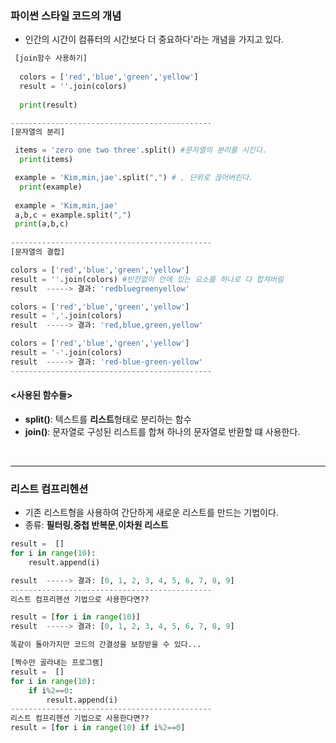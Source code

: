 ### 파이썬 스타일 코드의 개념
- 인간의 시간이 컴퓨터의 시간보다 더 중요하다'라는 개념을 가지고 있다.
```python
 [join함수 사용하기]
 
  colors = ['red','blue','green','yellow']
  result = ''.join(colors)
    
  print(result)

---------------------------------------------
[문자열의 분리]

 items = 'zero one two three'.split() #문자열의 분리를 시킨다.
  print(items)

 example = 'Kim,min,jae'.split(",") # , 단위로 끊어버린다.
  print(example)
  
 example = 'Kim,min,jae'
 a,b,c = example.split(",")
 print(a,b,c)
  
---------------------------------------------
[문자열의 결합]

colors = ['red','blue','green','yellow']
result = ''.join(colors) #빈칸없이 안에 있는 요소를 하나로 다 합쳐버림
result  -----> 결과: 'redbluegreenyellow'

colors = ['red','blue','green','yellow']
result = ','.join(colors)
result  -----> 결과: 'red,blue,green,yellow'

colors = ['red','blue','green','yellow']
result = '-'.join(colors)
result  -----> 결과: 'red-blue-green-yellow'
---------------------------------------------
```

#### <사용된 함수들>  
- **split()**: 텍스트를 **리스트**형태로 분리하는 함수  
- **join()**: 문자열로 구성된 리스트를 합쳐 하나의 문자열로 반환할 떄 사용한다.
<br>
<hr>

### 리스트 컴프리헨션
- 기존 리스트형을 사용하여 간단하게 새로운 리스트를 만드는 기법이다.  
- 종류:  **필터링**,**중첩 반복문**,**이차원 리스트**
```python
result =  []
for i in range(10):
    result.append(i)    

result  -----> 결과: [0, 1, 2, 3, 4, 5, 6, 7, 8, 9]
---------------------------------------------
리스트 컴프리헨션 기법으로 사용한다면??

result = [for i in range(10)]
result  -----> 결과: [0, 1, 2, 3, 4, 5, 6, 7, 8, 9]

똑같이 돌아가지만 코드의 간결성을 보장받을 수 있다...
```
```python
[짝수만 골라내는 프로그램]
result =  []
for i in range(10):
    if i%2==0:
        result.append(i)
---------------------------------------------
리스트 컴프리헨션 기법으로 사용한다면??   
result = [for i in range(10) if i%2==0]
```










